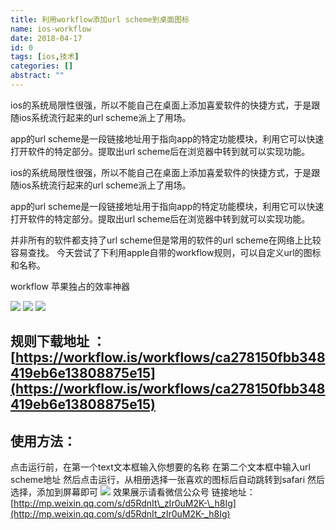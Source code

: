 ```yaml
---
title: 利用workflow添加url scheme到桌面图标
name: ios-workflow
date: 2018-04-17
id: 0
tags: [ios,技术]
categories: []
abstract: ""
---
```


ios的系统局限性很强，所以不能自己在桌面上添加喜爱软件的快捷方式，于是跟随ios系统流行起来的url scheme派上了用场。 

app的url scheme是一段链接地址用于指向app的特定功能模块，利用它可以快速打开软件的特定部分。提取出url scheme后在浏览器中转到就可以实现功能。 

<!--more-->


ios的系统局限性很强，所以不能自己在桌面上添加喜爱软件的快捷方式，于是跟随ios系统流行起来的url scheme派上了用场。 

app的url scheme是一段链接地址用于指向app的特定功能模块，利用它可以快速打开软件的特定部分。提取出url scheme后在浏览器中转到就可以实现功能。 
<!--more-->

并非所有的软件都支持了url scheme但是常用的软件的url scheme在网络上比较容易查找。 今天尝试了下利用apple自带的workflow规则，可以自定义url的图标和名称。 

workflow 苹果独占的效率神器

![](/images/ios-workflow1.webp)
![](/images/ios-workflow2.webp)
![](/images/ios-workflow3.webp)

规则下载地址 ：[https://workflow.is/workflows/ca278150fbb348419eb6e13808875e15](https://workflow.is/workflows/ca278150fbb348419eb6e13808875e15) 
----------------------------------------------------------------------------------------------------------------------------------------------

使用方法：
----------------------------------------------------------------------------------------------------------------------------------------------

点击运行前，在第一个text文本框输入你想要的名称 在第二个文本框中输入url scheme地址 然后点击运行，从相册选择一张喜欢的图标后自动跳转到safari 然后选择，添加到屏幕即可
![](/images/ios-workflow4.webp)
效果展示请看微信公众号 
链接地址：[http://mp.weixin.qq.com/s/d5RdnIt\_zIr0uM2K-\_h8Ig](http://mp.weixin.qq.com/s/d5RdnIt_zIr0uM2K-_h8Ig)